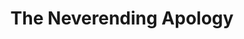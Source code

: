 ---
pid: pt339
title: The Neverending Apology
location_transcription: Location of MOVE Bombing, CBH Penn's Landing Race Riots
coordinates: "[-75.141138504173, 39.936081065457]"
zipcode: '19143'
gen_neighborhood: West Philadelphia
neighborhood: University City
outside_phl: 
age: '22'
age_range: 20-29
instagram: 
image_file_name: pt_339.jpg
proposal_transcription: Apology to the oppressed of Philadelphia, victimized by the
  city. multiple locations for multiple apologies
topic: African Americans,History,MOVE,Inequality,Neighborhoods,Social Justice,Violence
topic_summary: 0, 0, 0, 0, 0, 0, 0, 0
type: Conceptual,Other No Form,Image
keywords_other: apology, oppression, power, victims
credit: Jose Elm @BatBleach__.
image_labels: 
twitter: 
facebook: 
permalink: "/monuments/pt339/"
layout: item-page
---